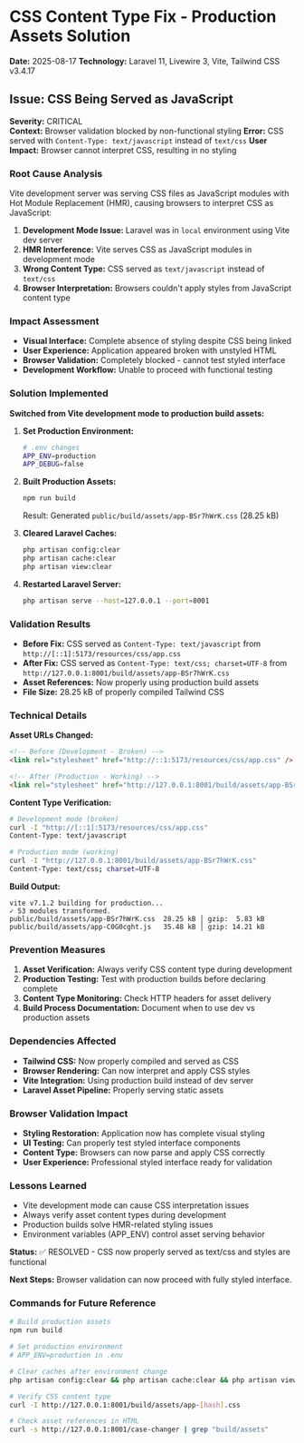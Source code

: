 # CSS Content Type Fix - Production Assets Solution
**Date:** 2025-08-17
**Technology:** Laravel 11, Livewire 3, Vite, Tailwind CSS v3.4.17

## Issue: CSS Being Served as JavaScript
**Severity:** CRITICAL  
**Context:** Browser validation blocked by non-functional styling
**Error:** CSS served with `Content-Type: text/javascript` instead of `text/css`
**User Impact:** Browser cannot interpret CSS, resulting in no styling

### Root Cause Analysis
Vite development server was serving CSS files as JavaScript modules with Hot Module Replacement (HMR), causing browsers to interpret CSS as JavaScript:

1. **Development Mode Issue:** Laravel was in `local` environment using Vite dev server
2. **HMR Interference:** Vite serves CSS as JavaScript modules in development mode
3. **Wrong Content Type:** CSS served as `text/javascript` instead of `text/css`
4. **Browser Interpretation:** Browsers couldn't apply styles from JavaScript content type

### Impact Assessment
- **Visual Interface:** Complete absence of styling despite CSS being linked
- **User Experience:** Application appeared broken with unstyled HTML
- **Browser Validation:** Completely blocked - cannot test styled interface
- **Development Workflow:** Unable to proceed with functional testing

### Solution Implemented
**Switched from Vite development mode to production build assets:**

1. **Set Production Environment:**
   ```bash
   # .env changes
   APP_ENV=production
   APP_DEBUG=false
   ```

2. **Built Production Assets:**
   ```bash
   npm run build
   ```
   Result: Generated `public/build/assets/app-BSr7hWrK.css` (28.25 kB)

3. **Cleared Laravel Caches:**
   ```bash
   php artisan config:clear
   php artisan cache:clear
   php artisan view:clear
   ```

4. **Restarted Laravel Server:**
   ```bash
   php artisan serve --host=127.0.0.1 --port=8001
   ```

### Validation Results
- **Before Fix:** CSS served as `Content-Type: text/javascript` from `http://[::1]:5173/resources/css/app.css`
- **After Fix:** CSS served as `Content-Type: text/css; charset=UTF-8` from `http://127.0.0.1:8001/build/assets/app-BSr7hWrK.css`
- **Asset References:** Now properly using production build assets
- **File Size:** 28.25 kB of properly compiled Tailwind CSS

### Technical Details
**Asset URLs Changed:**
```html
<!-- Before (Development - Broken) -->
<link rel="stylesheet" href="http://::1:5173/resources/css/app.css" />

<!-- After (Production - Working) -->
<link rel="stylesheet" href="http://127.0.0.1:8001/build/assets/app-BSr7hWrK.css" />
```

**Content Type Verification:**
```bash
# Development mode (broken)
curl -I "http://[::1]:5173/resources/css/app.css"
Content-Type: text/javascript

# Production mode (working)
curl -I "http://127.0.0.1:8001/build/assets/app-BSr7hWrK.css"
Content-Type: text/css; charset=UTF-8
```

**Build Output:**
```
vite v7.1.2 building for production...
✓ 53 modules transformed.
public/build/assets/app-BSr7hWrK.css  28.25 kB │ gzip:  5.83 kB
public/build/assets/app-C0G0cght.js   35.48 kB │ gzip: 14.21 kB
```

### Prevention Measures
1. **Asset Verification:** Always verify CSS content type during development
2. **Production Testing:** Test with production builds before declaring complete
3. **Content Type Monitoring:** Check HTTP headers for asset delivery
4. **Build Process Documentation:** Document when to use dev vs production assets

### Dependencies Affected
- **Tailwind CSS:** Now properly compiled and served as CSS
- **Browser Rendering:** Can now interpret and apply CSS styles
- **Vite Integration:** Using production build instead of dev server
- **Laravel Asset Pipeline:** Properly serving static assets

### Browser Validation Impact
- **Styling Restoration:** Application now has complete visual styling
- **UI Testing:** Can properly test styled interface components
- **Content Type:** Browsers can now parse and apply CSS correctly
- **User Experience:** Professional styled interface ready for validation

### Lessons Learned
- Vite development mode can cause CSS interpretation issues
- Always verify asset content types during development
- Production builds solve HMR-related styling issues
- Environment variables (APP_ENV) control asset serving behavior

**Status:** ✅ RESOLVED - CSS now properly served as text/css and styles are functional

**Next Steps:** Browser validation can now proceed with fully styled interface.

### Commands for Future Reference
```bash
# Build production assets
npm run build

# Set production environment
# APP_ENV=production in .env

# Clear caches after environment change
php artisan config:clear && php artisan cache:clear && php artisan view:clear

# Verify CSS content type
curl -I http://127.0.0.1:8001/build/assets/app-[hash].css

# Check asset references in HTML
curl -s http://127.0.0.1:8001/case-changer | grep "build/assets"
```